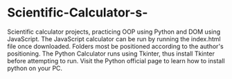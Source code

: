 # Scientific-Calculator-s-
Scientific calculator projects, practicing OOP using Python and DOM using JavaScript.
The JavaScript calculator can be run by running the index.html file once downloaded.
Folders most be positioned according to the author's positioning.
The Python Calculator runs using Tkinter, thus install Tkinter before attempting to run. 
Visit the Python official page to learn how to install python on your PC.

